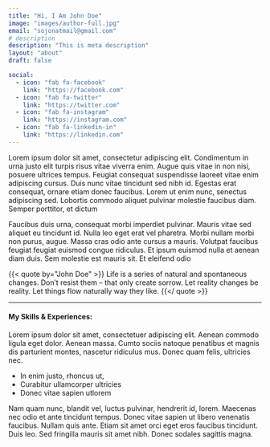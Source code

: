 ```yaml
---
title: "Hi, I Am John Doe"
image: "images/author-full.jpg"
email: "sojonatmail@gmail.com"
# description
description: "This is meta description"
layout: "about"
draft: false

social:
  - icon: "fab fa-facebook"
    link: "https://facebook.com"
  - icon: "fab fa-twitter"
    link: "https://twitter.com"
  - icon: "fab fa-instagram"
    link: "https://instagram.com"
  - icon: "fab fa-linkedin-in"
    link: "https://linkedin.com"
---
```


Lorem ipsum dolor sit amet, consectetur adipiscing elit. Condimentum in urna justo elit turpis risus vitae viverra enim. Augue quis vitae in non nisi, posuere ultrices tempus. Feugiat consequat suspendisse laoreet vitae enim adipiscing cursus. Duis nunc vitae tincidunt sed nibh id. Egestas erat consequat, ornare etiam donec faucibus. Lorem ut enim nunc, senectus adipiscing sed. Lobortis commodo aliquet pulvinar molestie faucibus diam. Semper porttitor, et dictum 

Faucibus duis urna, consequat morbi imperdiet pulvinar. Mauris vitae sed aliquet eu tincidunt id. Nulla leo eget erat vel pharetra. Morbi nullam morbi non purus, augue. Massa cras odio ante cursus a mauris. Volutpat faucibus feugiat feugiat euismod congue ridiculus. Et ipsum euismod nulla et aenean diam duis. Sem molestie est mauris sit. Et eleifend odio 

{{< quote by="John Doe" >}}
Life is a series of natural and spontaneous changes. Don’t resist them – that only create sorrow. Let reality changes be reality. Let things flow naturally way they like.
{{</ quote >}}

<hr>

#### My Skills & Experiences:

Lorem ipsum dolor sit amet, consectetuer adipiscing elit. Aenean commodo ligula eget dolor. Aenean massa. Cumto sociis natoque penatibus et magnis dis parturient montes, nascetur ridiculus mus. Donec quam felis, ultricies nec.

* In enim justo, rhoncus ut,
* Curabitur ullamcorper ultricies
* Donec vitae sapien utlorem

Nam quam nunc, blandit vel, luctus pulvinar, hendrerit id, lorem. Maecenas nec odio et ante tincidunt tempus. Donec vitae sapien ut libero venenatis faucibus. Nullam quis ante. Etiam sit amet orci eget eros faucibus tincidunt. Duis leo. Sed fringilla mauris sit amet nibh. Donec sodales sagittis magna.